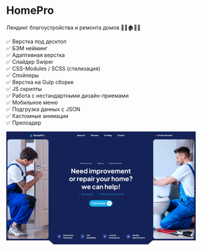 # HomePro
Лендинг благоустройства и ремонта домов 👷‍♂️🏚👷‍♀️


✅ Верстка под десктоп  
✅ БЭМ нейминг  
✅ Адаптивная верстка  
✅ Слайдер Swiper  
✅ CSS-Modules / SCSS (стилизация)  
✅ Спойлеры  
✅ Верстка на Gulp сборке  
✅ JS скрипты  
✅ Работа с нестандартными дизайн-приемами  
✅ Мобильное меню  
✅ Подгрузка данных с JSON  
✅ Кастомные анимации  
✅ Прелоадер  

[![HomePro](https://github.com/8807010/HomePro/blob/master/preview.jpg)](https://8807010.github.io/HomePro/)
